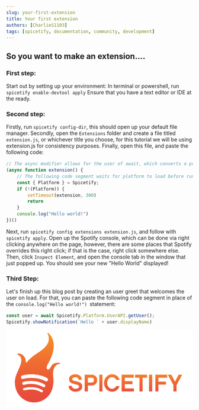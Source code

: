 ```yaml
---
slug: your-first-extension
title: Your first extension
authors: [CharlieS1103]
tags: [spicetify, documentation, community, development]
---
```

## So you want to make an extension....

### First step:
Start out by setting up your environment: 
In terminal or powershell, run ``spicetify enable-devtool apply``
Ensure that you have a text editor or IDE at the ready.


### Second step:
Firstly, run ``spicetify config-dir``, this should open up your default file manager. Secondly, open the ``Extensions`` folder and create a file titled ``extension.js``, or whichever title you choose, for this tutorial we will be using extension.js for consistency purposes. Finally, open this file, and paste the following code:
```js
// The async modifier allows for the user of await, which converts a promise into an object, when not using await, async is not necessary.
(async function extension() {
    // The following code segment waits for platform to load before running the code, this is important to avoid errors. When using things such as Player or URI, it is necessary to add those as well.
    const { Platform } = Spicetify;
    if (!(Platform)) {
        setTimeout(extension, 300)
        return
    }
    console.log("Hello world!")
})()
```
Next, run ``spicetify config extensions extension.js``, and follow with ``spicetify apply``.
Open up the Spotify console, which can be done via right clicking anywhere on the page, however, there are some places that Spotify overrides this right click; if that is the case, right click somewhere else. Then, click ``Inspect Element``, and open the console tab in the window that just popped up. You should see your new "Hello World" displayed!

### Third Step:
Let's finish up this blog post by creating an user greet that welcomes the user on load. For that, you can paste the following code segment in place of the ``console.log("Hello world!") ``statement:
```js
const user = await Spicetify.Platform.UserAPI.getUser();
Spicetify.showNotification(`Hello ` + user.displayName)
```
![](../static/img/spicetify-full.png)
